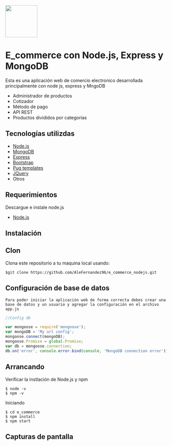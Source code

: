 <img src="https://www.logolynx.com/images/logolynx/56/56afea50b83164e3e272d4ebeccd94fb.png" width="100px">

# E_commerce con Node.js, Express y MongoDB

Esta es una aplicación web de comercio electronico desarrollada principalmente con node js, express y MngoDB

+ Administrador de productos
+ Cotizador
+ Método de pago
+ API REST
+ Productos divididos por categorias

## Tecnologías utilizdas

+ [Node.js](https://nodejs.org/es/)
+ [MongoDB](https://www.mongodb.com/)
+ [Express](https://expressjs.com/es/)
+ [Bootstrap](https://getbootstrap.com/)
+ [Pug templates](https://pugjs.org/api/getting-started.html)
+ [JQuery](https://jquery.com/)
+ Otros

## Requerimientos

Descargue e instale node.js
+ [Node.js](https://nodejs.org/es/)

## Instalación

## Clon

Clona este repositorio a tu maquina local usando:

    $git clone https://github.com/AleFernandez96/e_commerce_nodejs.git

## Configuración de base de datos

    Para poder iniciar la aplicación web de forma correcta debes crear una base de datos y un usuario y agregar la configuración en el archivo app.js

```javascript
//Config db

var mongoose = require('mongoose');
var mongoDB = 'My url config';
mongoose.connect(mongoDB);
mongoose.Promise = global.Promise;
var db = mongoose.connection;
db.on('error', console.error.bind(console, 'MongoDB connection error'));
```

## Arrancando

Verificar la instlación de Node.js y npm

    $ node -v
    $ npm -v

Iniciando

    $ cd e_commerce
    $ npm install
    $ npm start

## Capturas de pantalla
